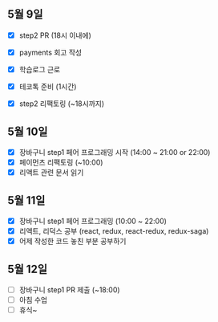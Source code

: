 ## 5월 9일

- [x] step2 PR (18시 이내에)
- [x] payments 회고 작성
- [x] 학습로그 근로
- [x] 테코톡 준비 (1시간)
- [x] step2 리팩토링 (~18시까지)


## 5월 10일

- [x] 장바구니 step1 페어 프로그래밍 시작 (14:00 ~ 21:00 or 22:00)
- [x] 페이먼츠 리팩토링 (~10:00)
- [x] 리액트 관련 문서 읽기

## 5월 11일

- [x] 장바구니 step1 페어 프로그래밍 (10:00 ~ 22:00)
- [x] 리액트, 리덕스 공부 (react, redux, react-redux, redux-saga)
- [x] 어제 작성한 코드 놓친 부분 공부하기

## 5월 12일

- [ ] 장바구니 step1 PR 제출 (~18:00)
- [ ] 아침 수업
- [ ] 휴식~
